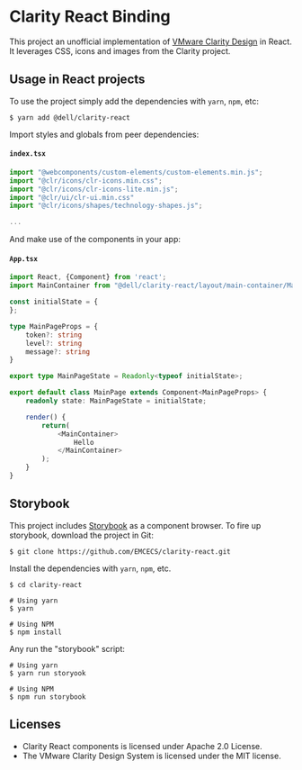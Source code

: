 # Clarity React Binding

This project an unofficial implementation of [VMware Clarity Design](https://clarity.design) in React. It leverages CSS, icons and images from the Clarity project. 

## Usage in React projects

To use the project simply add the dependencies with `yarn`, `npm`, etc:
```shell
$ yarn add @dell/clarity-react
```

Import styles and globals from peer dependencies:

#### `index.tsx`
```typescript
import "@webcomponents/custom-elements/custom-elements.min.js";
import "@clr/icons/clr-icons.min.css";
import "@clr/icons/clr-icons-lite.min.js";
import "@clr/ui/clr-ui.min.css"
import "@clr/icons/shapes/technology-shapes.js";

...
```

And make use of the components in your app:
#### `App.tsx`
```typescript jsx
import React, {Component} from 'react';
import MainContainer from "@dell/clarity-react/layout/main-container/MainContainer";

const initialState = {
};

type MainPageProps = {
    token?: string
    level?: string
    message?: string
}

export type MainPageState = Readonly<typeof initialState>;

export default class MainPage extends Component<MainPageProps> {
    readonly state: MainPageState = initialState;

    render() {
        return(
            <MainContainer>
                Hello
            </MainContainer>
        );
    }
}
```

## Storybook

This project includes [Storybook](https://storybook.js.org/) as a component browser. To fire up storybook, download the project in Git:
```shell
$ git clone https://github.com/EMCECS/clarity-react.git
```

Install the dependencies with `yarn`, `npm`, etc.
```sbtshell
$ cd clarity-react

# Using yarn
$ yarn

# Using NPM
$ npm install
```

Any run the "storybook" script:
```shell
# Using yarn
$ yarn run storyook

# Using NPM
$ npm run storybook
```

## Licenses
* Clarity React components is licensed under Apache 2.0 License.
* The VMware Clarity Design System is licensed under the MIT license.
